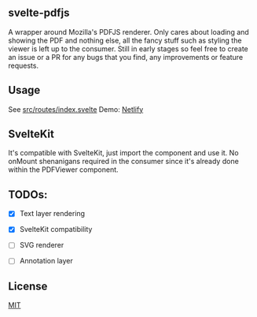 ## svelte-pdfjs

A wrapper around Mozilla's PDFJS renderer. Only cares about loading and showing the PDF and nothing else, all the fancy stuff such as styling the viewer is left up to the consumer. Still in early stages so feel free to create an issue or a PR for any bugs that you find, any improvements or feature requests.

## Usage
See [src/routes/index.svelte](src/routes/index.svelte)
Demo: [Netlify](https://svelte-pdfjs.netlify.app)

## SvelteKit

It's compatible with SvelteKit, just import the component and use it. No onMount shenanigans required in the consumer since it's already done within the PDFViewer component.

## TODOs:  
- [x] Text layer rendering
- [x] SvelteKit compatibility 
- [ ] SVG renderer
- [ ] Annotation layer  


## License

[MIT](LICENSE)
